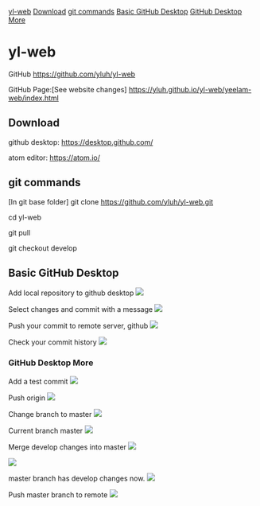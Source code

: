 [yl-web](https://github.com/yluh/yl-web#yl-web)
[Download](https://github.com/yluh/yl-web#download)
[git commands](https://github.com/yluh/yl-web#git-commands)
[Basic GitHub Desktop](https://github.com/yluh/yl-web#basic-github-desktop)
[GitHub Desktop More](https://github.com/yluh/yl-web#github-desktop-more)

# yl-web
GitHub https://github.com/yluh/yl-web

GitHub Page:[See website changes]
https://yluh.github.io/yl-web/yeelam-web/index.html

## Download
github desktop:
https://desktop.github.com/

atom editor:
https://atom.io/


## git commands
[In git base folder]
git clone https://github.com/yluh/yl-web.git

cd yl-web

git pull

git checkout develop

## Basic GitHub Desktop
Add local repository to github desktop
![](img/add_local_repo.png)

Select changes and commit with a message
![](img/changes_and_commit.png)

Push your commit to remote server, github
![](img/push_origin.png)

Check your commit history
![](img/history.png)



### GitHub Desktop More
Add a test commit
![](img/test_commit.png)

Push origin
![](img/push_origin2.png)

Change branch to master
![](img/change_branch_to_master.png)

Current branch master
![](img/current_branch_master.png)

Merge develop changes into master
![](img/merge_into_develop_branch_to_master.png)

![](img/merge_into_master.png)

master branch has develop changes now.
![](img/master_branch_has_develop_changes.png)

Push master branch to remote
![](img/push_master_branch_to_remote.png)
